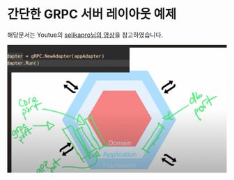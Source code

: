 # 간단한 GRPC 서버 레이아웃 예제

해당문서는 Youtue의 [selikapro님의 영상][1]을 참고하였습니다.

![img.png](img/layer.png)

[1]: https://www.youtube.com/watch?v=MpFog2kZsHk
